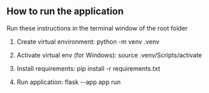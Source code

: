 ## How to run the application

Run these instructions in the terminal window of the root folder

1. Create virtual environment:
   python -m venv .venv

2. Activate virtual env (for Windows):
   source .venv/Scripts/activate

3. Install requirements:
   pip install -r requirements.txt

4. Run application:
   flask --app app run
